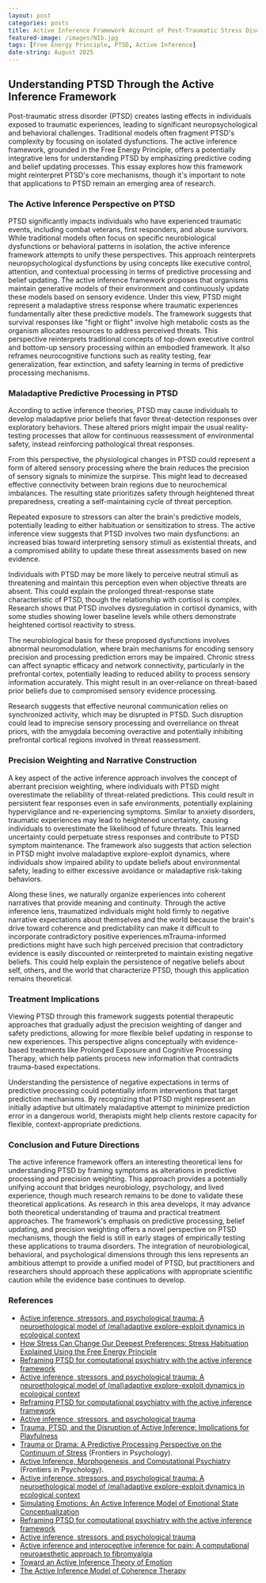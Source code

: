 ```yaml
---
layout: post
categories: posts
title: Active Inference Framework Account of Post-Traumatic Stress Disorder 
featured-image: /images/NIb.jpg
tags: [Free Energy Principle, PTSD, Active Inference]
date-string: August 2025
---
```



## Understanding PTSD Through the Active Inference Framework

Post-traumatic stress disorder (PTSD) creates lasting effects in individuals exposed to traumatic experiences, leading to significant neuropsychological and behavioral challenges. Traditional models often fragment PTSD's complexity by focusing on isolated dysfunctions. The active inference framework, grounded in the Free Energy Principle, offers a potentially integrative lens for understanding PTSD by emphasizing predictive coding and belief updating processes. This essay explores how this framework might reinterpret PTSD's core mechanisms, though it's important to note that applications to PTSD remain an emerging area of research.

### The Active Inference Perspective on PTSD

PTSD significantly impacts individuals who have experienced traumatic events, including combat veterans, first responders, and abuse survivors. While traditional models often focus on specific neurobiological dysfunctions or behavioral patterns in isolation, the active inference framework attempts to unify these perspectives. This approach reinterprets neuropsychological dysfunctions by using concepts like executive control, attention, and contextual processing in terms of predictive processing and belief updating. The active inference framework proposes that organisms maintain generative models of their environment and continuously update these models based on sensory evidence. Under this view, PTSD might represent a maladaptive stress response where traumatic experiences fundamentally alter these predictive models. The framework suggests that survival responses like "fight or flight" involve high metabolic costs as the organism allocates resources to address perceived threats. This perspective reinterprets traditional concepts of top-down executive control and bottom-up sensory processing within an embodied framework. It also reframes neurocognitive functions such as reality testing, fear generalization, fear extinction, and safety learning in terms of predictive processing mechanisms.

### Maladaptive Predictive Processing in PTSD

According to active inference theories, PTSD may cause individuals to develop maladaptive prior beliefs that favor threat-detection responses over exploratory behaviors. These altered priors might impair the usual reality-testing processes that allow for continuous reassessment of environmental safety, instead reinforcing pathological threat responses.

From this perspective, the physiological changes in PTSD could represent a form of altered sensory processing where the brain reduces the precision of sensory signals to minimize the surpirse. This might lead to decreased effective connectivity between brain regions due to neurochemical imbalances. The resulting state prioritizes safety through heightened threat preparedness, creating a self-maintaining cycle of threat perception.

Repeated exposure to stressors can alter the brain's predictive models, potentially leading to either habituation or sensitization to stress. The active inference view suggests that PTSD involves two main dysfunctions: an increased bias toward interpreting sensory stimuli as existential threats, and a compromised ability to update these threat assessments based on new evidence.

Individuals with PTSD may be more likely to perceive neutral stimuli as threatening and maintain this perception even when objective threats are absent. This could explain the prolonged threat-response state characteristic of PTSD, though the relationship with cortisol is complex. Research shows that PTSD involves dysregulation in cortisol dynamics, with some studies showing lower baseline levels while others demonstrate heightened cortisol reactivity to stress.

The neurobiological basis for these proposed dysfunctions involves abnormal neuromodulation, where brain mechanisms for encoding sensory precision and processing prediction errors may be impaired. Chronic stress can affect synaptic efficacy and network connectivity, particularly in the prefrontal cortex, potentially leading to reduced ability to process sensory information accurately. This might result in an over-reliance on threat-based prior beliefs due to compromised sensory evidence processing.

Research suggests that effective neuronal communication relies on synchronized activity, which may be disrupted in PTSD. Such disruption could lead to imprecise sensory processing and overreliance on threat priors, with the amygdala becoming overactive and potentially inhibiting prefrontal cortical regions involved in threat reassessment.

### Precision Weighting and Narrative Construction

A key aspect of the active inference approach involves the concept of aberrant precision weighting, where individuals with PTSD might overestimate the reliability of threat-related predictions. This could result in persistent fear responses even in safe environments, potentially explaining hypervigilance and re-experiencing symptoms. Similar to anxiety disorders, traumatic experiences may lead to heightened uncertainty, causing individuals to overestimate the likelihood of future threats. This learned uncertainty could perpetuate stress responses and contribute to PTSD symptom maintenance. The framework also suggests that action selection in PTSD might involve maladaptive explore-exploit dynamics, where individuals show impaired ability to update beliefs about environmental safety, leading to either excessive avoidance or maladaptive risk-taking behaviors.

Along these lines, we naturally organize experiences into coherent narratives that provide meaning and continuity. Through the active inference lens, traumatized individuals might hold firmly to negative narrative expectations about themselves and the world because the brain's drive toward coherence and predictability can make it difficult to incorporate contradictory positive experiences.mTrauma-informed predictions might have such high perceived precision that contradictory evidence is easily discounted or reinterpreted to maintain existing negative beliefs. This could help explain the persistence of negative beliefs about self, others, and the world that characterize PTSD, though this application remains theoretical.

### Treatment Implications

Viewing PTSD through this framework suggests potential therapeutic approaches that gradually adjust the precision weighting of danger and safety predictions, allowing for more flexible belief updating in response to new experiences. This perspective aligns conceptually with evidence-based treatments like Prolonged Exposure and Cognitive Processing Therapy, which help patients process new information that contradicts trauma-based expectations.

Understanding the persistence of negative expectations in terms of predictive processing could potentially inform interventions that target prediction mechanisms. By recognizing that PTSD might represent an initially adaptive but ultimately maladaptive attempt to minimize prediction error in a dangerous world, therapists might help clients restore capacity for flexible, context-appropriate predictions.

### Conclusion and Future Directions

The active inference framework offers an interesting theoretical lens for understanding PTSD by framing symptoms as alterations in predictive processing and precision weighting. This approach provides a potentially unifying account that bridges neurobiology, psychology, and lived experience, though much research remains to be done to validate these theoretical applications. As research in this area develops, it may advance both theoretical understanding of trauma and practical treatment approaches. The framework's emphasis on predictive processing, belief updating, and precision weighting offers a novel perspective on PTSD mechanisms, though the field is still in early stages of empirically testing these applications to trauma disorders. The integration of neurobiological, behavioral, and psychological dimensions through this lens represents an ambitious attempt to provide a unified model of PTSD, but practitioners and researchers should approach these applications with appropriate scientific caution while the evidence base continues to develop.


### References

- [Active inference, stressors, and psychological trauma: A neuroethological model of (mal)adaptive explore-exploit dynamics in ecological context](https://www.ncbi.nlm.nih.gov/pmc/articles/PMC6961115/) 
- [How Stress Can Change Our Deepest Preferences: Stress Habituation Explained Using the Free Energy Principle](https://www.frontiersin.org/journals/psychology/articles/10.3389/fpsyg.2022.865203/full) 
- [Reframing PTSD for computational psychiatry with the active inference framework](https://www.ncbi.nlm.nih.gov/pmc/articles/PMC6816477/)
- [Active inference, stressors, and psychological trauma: A neuroethological model of (mal)adaptive explore-exploit dynamics in ecological context](https://pubmed.ncbi.nlm.nih.gov/31830495/)
- [Reframing PTSD for computational psychiatry with the active inference framework](https://pubmed.ncbi.nlm.nih.gov/31564212/)
- [Active inference, stressors, and psychological trauma](https://pmc.ncbi.nlm.nih.gov/articles/PMC6961115/)
- [Trauma, PTSD, and the Disruption of Active Inference: Implications for Playfulness](https://www.playfulnessinstitute.org/2024/06/03/trauma-ptsd-and-the-disruption-of-active-inference-implications-for-playfulness/)
-  [Trauma or Drama: A Predictive Processing Perspective on the Continuum of Stress](https://www.frontiersin.org/articles/10.3389/fpsyg.2022.792828/full) (Frontiers in Psychology).
-  [Active Inference, Morphogenesis, and Computational Psychiatry](https://www.frontiersin.org/articles/10.3389/fpsyg.2021.646165/full) (Frontiers in Psychology).
- [Active inference, stressors, and psychological trauma: A neuroethological model of (mal)adaptive explore-exploit dynamics in ecological context](https://pubmed.ncbi.nlm.nih.gov/31830495/)
- [Simulating Emotions: An Active Inference Model of Emotional State Conceptualization](https://www.frontiersin.org/journals/psychology/articles/10.3389/fpsyg.2024.1345480/full)
- [Reframing PTSD for computational psychiatry with the active inference framework](https://pubmed.ncbi.nlm.nih.gov/31564212/)
- [Active inference, stressors, and psychological trauma](https://pmc.ncbi.nlm.nih.gov/articles/PMC6961115/)
- [Active inference and interoceptive inference for pain: A computational neuroaesthetic approach to fibromyalgia](https://www.frontiersin.org/journals/computational-neuroscience/articles/10.3389/fncom.2022.988977/full)
- [Toward an Active Inference Theory of Emotion](https://www.mdpi.com/1099-4300/26/10/833)
- [The Active Inference Model of Coherence Therapy](https://www.frontiersin.org/journals/human-neuroscience/articles/10.3389/fnhum.2022.955558/full)

